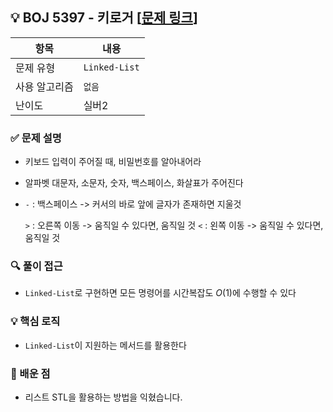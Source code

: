 ## 💡 BOJ 5397 - 키로거 [[문제 링크](https://www.acmicpc.net/problem/5397)]

| 항목 | 내용 |
|------|------|
| 문제 유형 | `Linked-List` |
| 사용 알고리즘 | `없음` |
| 난이도 | 실버2 |

### ✅ 문제 설명
- 키보드 입력이 주어질 때, 비밀번호를 알아내어라

- 알파벳 대문자, 소문자, 숫자, 백스페이스, 화살표가 주어진다

- `-` : 백스페이스
		-> 커서의 바로 앞에 글자가 존재하면 지울것
		
	`>` : 오른쪽 이동
		-> 움직일 수 있다면, 움직일 것
	`<` : 왼쪽 이동
		-> 움직일 수 있다면, 움직일 것

### 🔍 풀이 접근
- `Linked-List`로 구현하면 모든 명령어를 시간복잡도 $O(1)$에 수행할 수 있다

### 💡 핵심 로직
- `Linked-List`이 지원하는 메서드를 활용한다

### 📌 배운 점
- 리스트 STL을 활용하는 방법을 익혔습니다.
